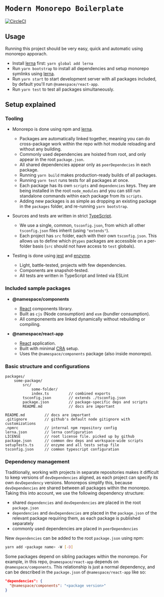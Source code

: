 # `Modern Monorepo Boilerplate`

[![CircleCI](https://circleci.com/gh/michaljach/modern-monorepo-boilerplate/tree/master.svg?style=svg)](https://circleci.com/gh/michaljach/modern-monorepo-boilerplate/tree/master)

## Usage

Running this project should be very easy, quick and automatic using monorepo apporach.

- Install [lerna](https://github.com/lerna/lerna) first: `yarn global add lerna`
- Run `yarn bootstrap` to install all dependencies and setup monorepo symlinks using [lerna](https://github.com/lerna/lerna).
- Run `yarn start` to start development server with all packages included, by default you'll run `@namespace/react-app`.
- Run `yarn test` to test all packages simultaneously.

## Setup explained

### Tooling

- Monorepo is done using npm and [lerna](https://github.com/lerna/lerna).

  - Packages are automatically linked together, meaning you can do cross-package work within the repo with hot module reloading and without any building.
  - Commonly used dependencies are hoisted from root, and only appear in the root `package.json`.
  - All shared dependencies appear only as `peerDependecies` in each package.
  - Running `yarn build` makes production-ready builds of all packages.
  - Running `yarn test` runs tests for all packages at once.
  - Each package has its own `scripts` and `dependencies` keys. They are being installed in the root `node_modules` and you can still run standalone commands within each package from its `scripts`.
  - Adding new packages is as simple as dropping an existing package in the `packages` folder, and re-running `yarn bootstrap`.

- Sources and tests are written in strict [TypeScript](https://github.com/Microsoft/TypeScript).

  - We use a single, common, `tsconfig.json`, from which all other `tsconfig.json` files inherit (using `"extends"`).
  - Each project has `src` folder, each with their own `tsconfig.json`. This allows us to define which `@types` packages are accessible on a per-folder basis (`src` should not have access to `test` globals).

- Testing is done using [jest](https://jestjs.io/) and [enzyme](https://airbnb.io/enzyme/).
  - Light, battle-tested, projects with few dependencies.
  - Components are snapshot-tested.
  - All tests are written in TypeScript and linted via ESLint

### Included sample packages

- **@namespace/components**

  - [React](https://github.com/facebook/react) components library.
  - Built as `cjs` (Node consumption) and `esm` (bundler consumption).
  - All componenents are linked dynamically without rebuilding or compiling.

- **@namespace/react-app**
  - [React](https://github.com/facebook/react) application.
  - Built with minimal [CRA](https://github.com/facebook/create-react-app) setup.
  - Uses the `@namespace/components` package (also inside monorepo).

### Basic structure and configurations

```
packages/
    some-package/
        src/
            some-folder/
            index.ts         // combined exports
        tsconfig.json        // extends ./tsconfig.json
        package.json         // package-specific deps and scripts
        README.md            // docs are important

README.md         // docs are important
.gitignore        // github's default node gitignore with customizations
.npmrc            // internal npm repository config
lerna.json        // lerna configuration
LICENSE           // root license file. picked up by github
package.json      // common dev deps and workspace-wide scripts
setupTests.ts     // enzyme and all tests setup file
tsconfig.json     // common typescript configuration
```

### Dependency management

Traditionally, working with projects in separate repositories makes it difficult to keep versions of `devDependencies` aligned, as each project can specify its own `devDependency` versions.
Monorepos simplify this, because `devDependencies` are shared between all packages within the monorepo.
Taking this into account, we use the following dependency structure:

- shared `dependencies` and `devDependencies` are placed in the root `package.json`
- `dependencies` and `devDependencies` are placed in the `package.json` of the relevant package requiring them, as each package is published separately
- commonly used dependencies are placed in `peerDependencies`

New `dependencies` can be added to the root `package.json` using npm:

```sh
yarn add <package name> -W [-D]
```

Some packages depend on sibling packages within the monorepo. For example, in this repo, `@namespace/react-app` depends on `@namespace/components`. This relationship is just a normal dependency, and can be described in the `package.json` of `@namespace/react-app` like so:

```json
"dependencies": {
  "@namespace/components": "<package version>"
}
```
